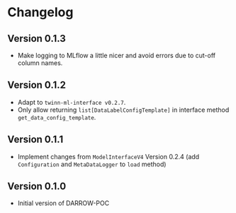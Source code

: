 # Changelog

## Version 0.1.3
- Make logging to MLflow a little nicer and avoid errors due to cut-off column names.

## Version 0.1.2
- Adapt to `twinn-ml-interface v0.2.7`.
- Only allow returning `list[DataLabelConfigTemplate]` in interface method `get_data_config_template`.

## Version 0.1.1
- Implement changes from `ModelInterfaceV4` Version 0.2.4 (add `Configuration` and `MetaDataLogger` to `load` method)

## Version 0.1.0
- Initial version of DARROW-POC
